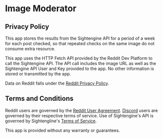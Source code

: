 
# Image Moderator

## Privacy Policy

This app stores the results from the Sightengine API for a period of a week for each post checked, so that repeated checks on the same image do not consume extra resource.

This app uses the HTTP Fetch API provided by the Reddit Dev Platform to call the Sightengine API. The API call includes the image URL as well as the Sightengine API User and Key provided to the app. No other information is stored or transmitted by the app.

Data on Reddit falls under the [Reddit Privacy Policy](https://www.reddit.com/policies/privacy-policy).

## Terms and Conditions

Reddit users are governed by the [Reddit User Agreement](https://www.redditinc.com/policies/user-agreement). [Discord](https://discord.com/terms) users are governed by their respective terms of service. Use of Sightengine's API is governed by Sightengline's [Terms of Service](https://sightengine.com/policies/terms).

This app is provided without any warranty or guarantees.
